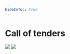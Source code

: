 ```yaml
---
hideInToc: true
---
```


# Call of tenders

<!--
Put the logo of CNES on the left
Put the screenshot of their platform o the right
Screenshot bigger than logo
-->

<img class="absolute w-64" src="/logos/cnes-logo.png">
<img class="absolute w-64" src="/cnes-tenders.png">
